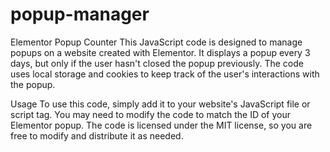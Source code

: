 # popup-manager
Elementor Popup Counter
This JavaScript code is designed to manage popups on a website created with Elementor. It displays a popup every 3 days, but only if the user hasn't closed the popup previously. The code uses local storage and cookies to keep track of the user's interactions with the popup.

Usage
To use this code, simply add it to your website's JavaScript file or script tag. You may need to modify the code to match the ID of your Elementor popup. The code is licensed under the MIT license, so you are free to modify and distribute it as needed.
